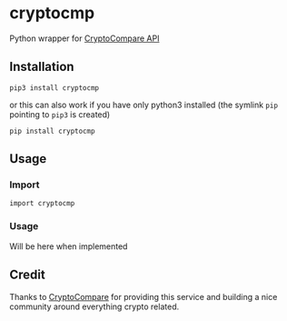 # cryptocmp
Python wrapper for [CryptoCompare API](https://min-api.cryptocompare.com/)

## Installation

```
pip3 install cryptocmp
```
or this can also work if you have only python3 installed
(the symlink `pip` pointing to `pip3` is created)
```
pip install cryptocmp
```

## Usage

### Import

```
import cryptocmp
```

### Usage
Will be here when implemented

## Credit

Thanks to [CryptoCompare](https://www.cryptocompare.com/)
for providing this service and building a nice community around
everything crypto related.
